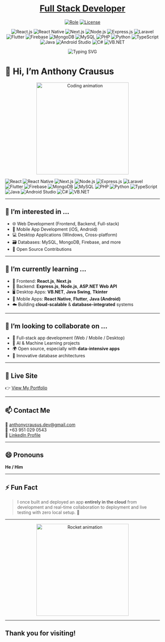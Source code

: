 <p align="center">
  <a href="#" target="_blank">
    <h1 align="center">Full Stack Developer</h1>
  </a>
</p>

<p align="center">
<!--   <a href="#"><img src="https://img.shields.io/badge/Frontend-React%20%7C%20Next.js-green" alt="Frontend"></a>
  <a href="#"><img src="https://img.shields.io/badge/Backend-Node.js%20%7C%20Laravel-orange" alt="Backend"></a>
  <a href="#"><img src="https://img.shields.io/badge/Database-MySQL%20%7C%20MongoDB-red" alt="Database"></a> -->
  <a href="#"><img src="https://img.shields.io/badge/Role-Full%20Stack%20Developer-blue" alt="Role"></a>
  <a href="#"><img src="https://img.shields.io/badge/License-MIT-lightgrey" alt="License"></a>
</p>

<p align="center">
  <img src="https://img.shields.io/badge/-React.js-61DAFB?logo=react&logoColor=white&style=for-the-badge" alt="React.js">
  <img src="https://img.shields.io/badge/-React%20Native-61DAFB?logo=react&logoColor=white&style=for-the-badge" alt="React Native">
  <img src="https://img.shields.io/badge/-Next.js-000000?logo=next.js&logoColor=white&style=for-the-badge" alt="Next.js">
  <img src="https://img.shields.io/badge/-Node.js-339933?logo=node.js&logoColor=white&style=for-the-badge" alt="Node.js">
  <img src="https://img.shields.io/badge/-Express.js-000000?logo=express&logoColor=white&style=for-the-badge" alt="Express.js">
  <img src="https://img.shields.io/badge/-Laravel-FF2D20?logo=laravel&logoColor=white&style=for-the-badge" alt="Laravel">
  <img src="https://img.shields.io/badge/-Flutter-02569B?logo=flutter&logoColor=white&style=for-the-badge" alt="Flutter">
  <img src="https://img.shields.io/badge/-Firebase-FFCA28?logo=firebase&logoColor=black&style=for-the-badge" alt="Firebase">
  <img src="https://img.shields.io/badge/-MongoDB-47A248?logo=mongodb&logoColor=white&style=for-the-badge" alt="MongoDB">
  <img src="https://img.shields.io/badge/-MySQL-4479A1?logo=mysql&logoColor=white&style=for-the-badge" alt="MySQL">
  <img src="https://img.shields.io/badge/-PHP-777BB4?logo=php&logoColor=white&style=for-the-badge" alt="PHP">
  <img src="https://img.shields.io/badge/-Python-3776AB?logo=python&logoColor=white&style=for-the-badge" alt="Python">
  <img src="https://img.shields.io/badge/-TypeScript-3178C6?logo=typescript&logoColor=white&style=for-the-badge" alt="TypeScript">
  <img src="https://img.shields.io/badge/-Java-007396?logo=java&logoColor=white&style=for-the-badge" alt="Java">
  <img src="https://img.shields.io/badge/-Android%20(Java)-3DDC84?logo=android&logoColor=white&style=for-the-badge" alt="Android Studio">
  <img src="https://img.shields.io/badge/-C%23-239120?logo=c-sharp&logoColor=white&style=for-the-badge" alt="C#">
  <img src="https://img.shields.io/badge/-VB.NET-512BD4?logo=.net&logoColor=white&style=for-the-badge" alt="VB.NET">
</p>


<!-- Header Animation -->
<p align="center">
  <img src="https://readme-typing-svg.demolab.com?font=Fira+Code&size=24&pause=1000&color=F76E11&center=true&vCenter=true&multiline=true&width=700&height=100&lines=Hi+I'm+Anthony+Crausus;Welcome+to+my+GitHub+profile!" alt="Typing SVG" />
</p>

# 👋 Hi, I’m **Anthony Crausus**

<p align="center">
  <img src="https://media.giphy.com/media/qgQUggAC3Pfv687qPC/giphy.gif" width="300" alt="Coding animation" />
</p>

![React](https://img.shields.io/badge/-React.js-61DAFB?logo=react&logoColor=white&style=for-the-badge)
![React Native](https://img.shields.io/badge/-React%20Native-61DAFB?logo=react&logoColor=white&style=for-the-badge)
![Next.js](https://img.shields.io/badge/-Next.js-000000?logo=next.js&logoColor=white&style=for-the-badge)
![Node.js](https://img.shields.io/badge/-Node.js-339933?logo=node.js&logoColor=white&style=for-the-badge)
![Express.js](https://img.shields.io/badge/-Express.js-000000?logo=express&logoColor=white&style=for-the-badge)
![Laravel](https://img.shields.io/badge/-Laravel-FF2D20?logo=laravel&logoColor=white&style=for-the-badge)
![Flutter](https://img.shields.io/badge/-Flutter-02569B?logo=flutter&logoColor=white&style=for-the-badge)
![Firebase](https://img.shields.io/badge/-Firebase-FFCA28?logo=firebase&logoColor=black&style=for-the-badge)
![MongoDB](https://img.shields.io/badge/-MongoDB-47A248?logo=mongodb&logoColor=white&style=for-the-badge)
![MySQL](https://img.shields.io/badge/-MySQL-4479A1?logo=mysql&logoColor=white&style=for-the-badge)
![PHP](https://img.shields.io/badge/-PHP-777BB4?logo=php&logoColor=white&style=for-the-badge)
![Python](https://img.shields.io/badge/-Python-3776AB?logo=python&logoColor=white&style=for-the-badge)
![TypeScript](https://img.shields.io/badge/-TypeScript-3178C6?logo=typescript&logoColor=white&style=for-the-badge)
![Java](https://img.shields.io/badge/-Java-007396?logo=java&logoColor=white&style=for-the-badge)
![Android Studio](https://img.shields.io/badge/-Android%20(Java)-3DDC84?logo=android&logoColor=white&style=for-the-badge)
![C#](https://img.shields.io/badge/-C%23-239120?logo=c-sharp&logoColor=white&style=for-the-badge)
![VB.NET](https://img.shields.io/badge/-VB.NET-512BD4?logo=.net&logoColor=white&style=for-the-badge)


---

## 👀 I’m interested in ...
- 🌐 Web Development (Frontend, Backend, Full-stack)
- 📱 Mobile App Development (iOS, Android)
- 💻 Desktop Applications (Windows, Cross-platform)
- 🗃️ Databases: MySQL, MongoDB, Firebase, and more
- 🤝 Open Source Contributions

---

## 🌱 I’m currently learning ...
- 🧩 Frontend: **React.js**, **Next.js**
- 🚀 Backend: **Express.js**, **Node.js**, **ASP.NET Web API**
- 🖥️ Desktop Apps: **VB.NET**, **Java Swing**, **Tkinter**
- 📲 Mobile Apps: **React Native**, **Flutter**, **Java (Android)**
- ☁️ Building **cloud-scalable** & **database-integrated** systems

---

## 💞️ I’m looking to collaborate on ...
- 🔧 Full-stack app development (Web / Mobile / Desktop)
- 🤖 AI & Machine Learning projects
- 🌍 Open source, especially with **data-intensive apps**
- 🧠 Innovative database architectures

---

## 🔗 Live Site

👉 [View My Portfolio](https://anthony-crausus.vercel.app/)

---

## 📫 Contact Me
📧 [anthonycrausus.dev@gmail.com](mailto:anthonycrausus.dev@gmail.com)  
📱 +63 951 029 0543  
🔗 [LinkedIn Profile](https://www.linkedin.com/in/anthony-crausus-19b974269)

---

## 😄 Pronouns
**He / Him**

---

## ⚡ Fun Fact
> I once built and deployed an app **entirely in the cloud**   from development and real-time collaboration to deployment and live testing   with zero local setup. 🚀

---

<!-- Footer GIF -->
<p align="center">
  <img src="https://media.giphy.com/media/L8K62iTDkzGX6/giphy.gif" width="300" alt="Rocket animation" />
</p>

---
Thank you for visiting!
---
